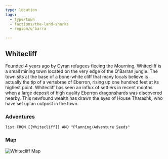 ```yaml
---
type: location
tags:
  - type/town
  - factions/the-land-sharks
  - region/q'barra

---
```


## Whitecliff

Founded 4 years ago by Cyran refugees fleeing the Mourning, Whitecliff is a small mining town located on the very edge of the Q'Barran jungle. The town sits at the base of a bone-white cliff that many locals believe is actually the tip of a vertebrae of Eberron, rising up one hundred feet at its highest point. Whitecliff has seen an influx of settlers in recent months when a large deposit of high quality Eberron dragonshards was discovered nearby. This newfound wealth has drawn the eyes of House Tharashk, who have set up an outpost in the town.

### Adventures
```dataview
list FROM [[Whitecliff]] AND "Planning/Adventure Seeds"
```


### Map
![Whitecliff Map](https://i.imgur.com/uxEHEHV.png)

